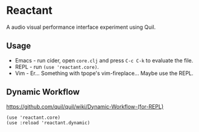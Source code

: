 # Reactant

A audio visual performance interface experiment using Quil.

## Usage

* Emacs - run cider, open `core.clj` and press `C-c C-k` to evaluate the file.
* REPL - run `(use 'reactant.core)`.
* Vim - Er... Something with tpope's vim-fireplace... Maybe use the REPL.

## Dynamic Workflow

https://github.com/quil/quil/wiki/Dynamic-Workflow-(for-REPL)

    (use 'reactant.core)
    (use :reload 'reactant.dynamic)
